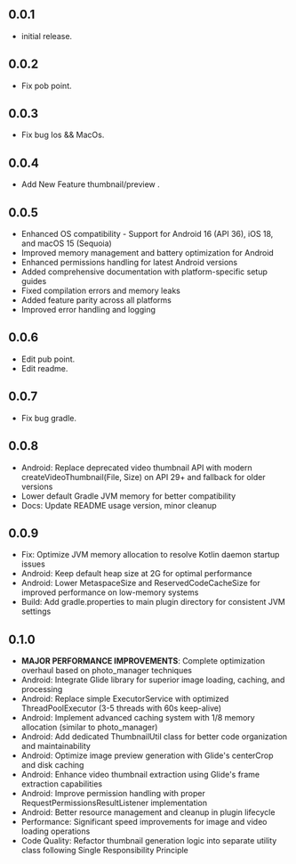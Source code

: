## 0.0.1

*  initial release.

## 0.0.2

*  Fix pob point.

## 0.0.3

*  Fix bug Ios && MacOs.

## 0.0.4

* Add New Feature thumbnail/preview .


## 0.0.5

* Enhanced OS compatibility - Support for Android 16 (API 36), iOS 18, and macOS 15 (Sequoia)
* Improved memory management and battery optimization for Android
* Enhanced permissions handling for latest Android versions
* Added comprehensive documentation with platform-specific setup guides
* Fixed compilation errors and memory leaks
* Added feature parity across all platforms
* Improved error handling and logging 

## 0.0.6
*  Edit pub point.
*  Edit readme.

## 0.0.7
*  Fix bug gradle.

## 0.0.8
*  Android: Replace deprecated video thumbnail API with modern createVideoThumbnail(File, Size) on API 29+ and fallback for older versions
*  Lower default Gradle JVM memory for better compatibility
*  Docs: Update README usage version, minor cleanup

## 0.0.9
*  Fix: Optimize JVM memory allocation to resolve Kotlin daemon startup issues
*  Android: Keep default heap size at 2G for optimal performance
*  Android: Lower MetaspaceSize and ReservedCodeCacheSize for improved performance on low-memory systems
*  Build: Add gradle.properties to main plugin directory for consistent JVM settings

## 0.1.0
*  **MAJOR PERFORMANCE IMPROVEMENTS**: Complete optimization overhaul based on photo_manager techniques
*  Android: Integrate Glide library for superior image loading, caching, and processing
*  Android: Replace simple ExecutorService with optimized ThreadPoolExecutor (3-5 threads with 60s keep-alive)
*  Android: Implement advanced caching system with 1/8 memory allocation (similar to photo_manager)
*  Android: Add dedicated ThumbnailUtil class for better code organization and maintainability
*  Android: Optimize image preview generation with Glide's centerCrop and disk caching
*  Android: Enhance video thumbnail extraction using Glide's frame extraction capabilities
*  Android: Improve permission handling with proper RequestPermissionsResultListener implementation
*  Android: Better resource management and cleanup in plugin lifecycle
*  Performance: Significant speed improvements for image and video loading operations
*  Code Quality: Refactor thumbnail generation logic into separate utility class following Single Responsibility Principle
